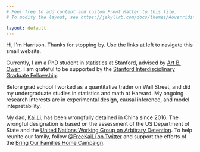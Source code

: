 ```yaml
---
# Feel free to add content and custom Front Matter to this file.
# To modify the layout, see https://jekyllrb.com/docs/themes/#overriding-theme-defaults

layout: default
---
```


Hi, I'm Harrison. Thanks for stopping by. Use the links at left to navigate this small website.

Currently, I am a PhD student in statistics at Stanford, advised by [Art B. Owen](https://artowen.su.domains/). I am grateful to be supported by the [Stanford Interdisciplinary Graduate Fellowship](https://vpge.stanford.edu/fellowships-funding/sigf).

Before grad school I worked as a quantitative trader on Wall Street, and did my undergraduate studies in statistics and math at Harvard. My ongoing research interests are in experimental design, causal inference, and model intepretability. 

My dad, [Kai Li](https://en.wikipedia.org/wiki/Kai_Li_(businessman)), has been wrongfully detained in China since 2016. The wrongful designation is based on the assessment of the US Department of State and the [United Nations
Working Group on Arbitrary Detention](https://www.ohchr.org/sites/default/files/Documents/Issues/Detention/Opinions/Session89/A_HRC_WGAD_2020_78.pdf). To help reunite our family, follow [@FreeKaiLi on Twitter](https://www.twitter.com/FreeKaiLi) and support the efforts of the [Bring Our Families Home Campaign](https://www.bringourfamilieshome.org/).  









